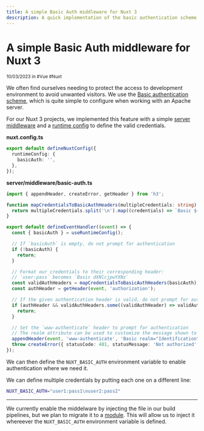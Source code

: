 ```yaml
---
title: A simple Basic Auth middleware for Nuxt 3
description: A quick implementation of the basic authentication scheme with a server middleware and runtime config for Nuxt 3
---
```


# A simple Basic Auth middleware for Nuxt 3

<div class="tracking-wide uppercase opacity-70"><small>10/03/2023 in #Vue #Nuxt</small></div>

We often find ourselves needing to protect the access to development environment to avoid unwanted visitors. We use the [Basic authentication scheme](https://developer.mozilla.org/en-US/docs/Web/HTTP/Authentication#basic_authentication_scheme), which is quite simple to configure when working with an Apache server.

For our Nuxt 3 projects, we implemented this feature with a simple [server middleware](https://nuxt.com/docs/guide/directory-structure/server#server-middleware) and a [runtime config](https://nuxt.com/docs/guide/going-further/runtime-config) to define the valid credentials.

**nuxt.config.ts**

```ts
export default defineNuxtConfig({
  runtimeConfig: {
    basicAuth: '',
  },
});
```

**server/middleware/basic-auth.ts**

```ts
import { appendHeader, createError, getHeader } from 'h3';

function mapCredentialsToBasicAuthHeaders(multipleCredentials: string): string[] {
  return multipleCredentials.split('\n').map((credentials) => `Basic ${btoa(credentials)}`);
}

export default defineEventHandler((event) => {
  const { basicAuth } = useRuntimeConfig();

  // If `basicAuth` is empty, do not prompt for authentication
  if (!basicAuth) {
    return;
  }

  // Format our credentials to their corresponding header:
  // `user:pass` becomes `Basic dXNlcjpwYXNz`
  const validAuthHeaders = mapCredentialsToBasicAuthHeaders(basicAuth);
  const authHeader = getHeader(event, 'authorization');

  // If the given authentication header is valid, do not prompt for authentication
  if (authHeader && validAuthHeaders.some((validAuthHeader) => validAuthHeader === authHeader)) {
    return;
  }

  // Set the `www-authenticate` header to prompt for authentication
  // The realm attribute can be used to customize the message shown to the user
  appendHeader(event, 'www-authenticate', 'Basic realm="Identification"');
  throw createError({ statusCode: 401, statusMessage: 'Not authorized' });
});
```

We can then define the `NUXT_BASIC_AUTH` environment variable to enable authentication where we need it.

We can define multiple credentials by putting each one on a different line:

```sh
NUXT_BASIC_AUTH="user1:pass1\nuser2:pass2"
```

---

We currently enable the middelware by injecting the file in our build pipelines, but we plan to migrate it to a [module](https://nuxt.com/docs/guide/directory-structure/modules). This will allow us to inject it whereever the `NUXT_BASIC_AUTH` environment variable is defined.
